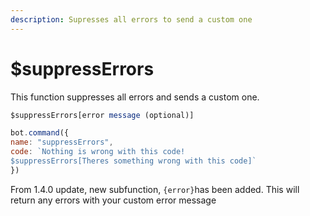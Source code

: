 ```yaml
---
description: Supresses all errors to send a custom one
---
```


# $suppressErrors

This function suppresses all errors and sends a custom one.

```javascript
$suppressErrors[error message (optional)]
```

```javascript
bot.command({
name: "suppressErrors",
code: `Nothing is wrong with this code!
$suppressErrors[Theres something wrong with this code]`
})
```



From 1.4.0 update, new subfunction, `{error}`has been added. This will return any errors with your custom error message

